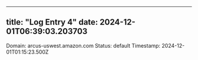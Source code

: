 
---
title: "Log Entry 4"
date: 2024-12-01T06:39:03.203703
---

Domain: arcus-uswest.amazon.com
Status: default
Timestamp: 2024-12-01T01:15:23.500Z
